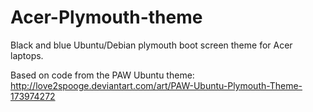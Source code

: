 Acer-Plymouth-theme
=================

Black and blue Ubuntu/Debian plymouth boot screen theme for Acer laptops.

Based on code from the PAW Ubuntu theme: http://love2spooge.deviantart.com/art/PAW-Ubuntu-Plymouth-Theme-173974272 


